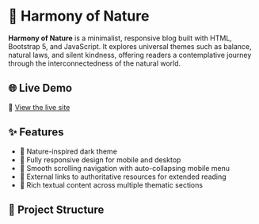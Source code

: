 # 🌿 Harmony of Nature

**Harmony of Nature** is a minimalist, responsive blog built with HTML, Bootstrap 5, and JavaScript. It explores universal themes such as balance, natural laws, and silent kindness, offering readers a contemplative journey through the interconnectedness of the natural world.

## 🌐 Live Demo

🔗 [View the live site](https://mahircorbeg.github.io/Harmony-Of-Nature/)

## ✨ Features

- 🎨 Nature-inspired dark theme
- 📱 Fully responsive design for mobile and desktop
- 🧭 Smooth scrolling navigation with auto-collapsing mobile menu
- 🔗 External links to authoritative resources for extended reading
- 📝 Rich textual content across multiple thematic sections

## 📁 Project Structure
